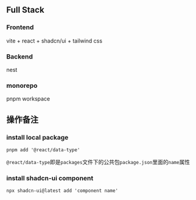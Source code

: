## Full Stack

### Frontend

vite + react + shadcn/ui + tailwind css

### Backend

nest

### monorepo

pnpm workspace

## 操作备注

### install local package

`pnpm add '@react/data-type' `

`@react/data-type`即是`packages`文件下的公共包`package.json`里面的`name`属性

### install shadcn-ui component

`npx shadcn-ui@latest add 'component name'`
